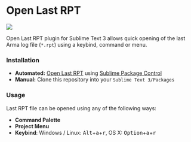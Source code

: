 # Open Last RPT

<a href="https://packagecontrol.io/packages/OpenLastRPT">
    <img src="https://packagecontrol.herokuapp.com/downloads/OpenLastRPT.svg">
</a>

Open Last RPT plugin for Sublime Text 3 allows quick opening of the last Arma log file (`*.rpt`) using a keybind, command or menu.

### Installation

- **Automated:** [Open Last RPT](https://sublime.wbond.net/packages/OpenLastRPT) using [Sublime Package Control](http://wbond.net/sublime_packages/package_control)
- **Manual:** Clone this repository into your `Sublime Text 3/Packages`

### Usage

Last RPT file can be opened using any of the following ways:

- **Command Palette**
- **Project Menu**
- **Keybind**:  Windows / Linux: <kbd>Alt</kbd>+<kbd>a</kbd>+<kbd>r</kbd>, OS X: <kbd>Option</kbd>+<kbd>a</kbd>+<kbd>r</kbd>
